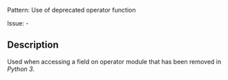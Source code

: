 Pattern: Use of deprecated operator function

Issue: -

## Description

Used when accessing a field on operator module that has been removed in _Python 3_.

